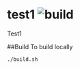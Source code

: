 # test1 ![build](https://travis-ci.org/arthurcrawford/test1.svg?branch=master)
Test1

##Build
To build locally

    ./build.sh
